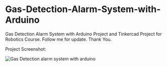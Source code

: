 # Gas-Detection-Alarm-System-with-Arduino
Gas Detection Alarm System with Arduino Project and Tinkercad Project for Robotics Course. Follow me for update. Thank You.


Project Screenshot:

![Gas Detection alarm system with arduino](https://user-images.githubusercontent.com/41110018/129489797-15b40ea9-e3fc-4f92-a1e0-0223edcbc7b6.png)


